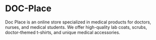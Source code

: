 # DOC-Place
Doc Place is an online store specialized in medical products for doctors, nurses, and medical students. We offer high-quality lab coats, scrubs, doctor-themed t-shirts, and unique medical accessories.
